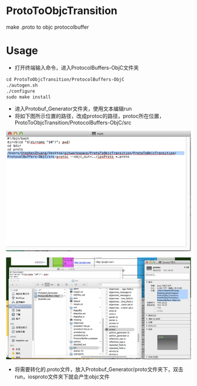 ProtoToObjcTransition
=====================

make .proto to objc protocolbuffer


Usage
=====

- 打开终端输入命令，进入ProtocolBuffers-ObjC文件夹

```linux
cd ProtoToObjcTransition/ProtocolBuffers-ObjC
./autogen.sh
./configure
sudo make install
```

- 进入Protobuf_Generator文件夹，使用文本编辑run
- 将如下图所示位置的路径，改成protoc的路径，protoc所在位置，ProtoToObjcTransition/ProtocolBuffers-ObjC/src

![github logo](https://github.com/StephenZhuang/ProtoToObjcTransition/raw/master/2.png)

![github logo](https://github.com/StephenZhuang/ProtoToObjcTransition/raw/master/1.png)

- 将需要转化的.proto文件，放入Protobuf_Generator/proto文件夹下，双击run，iosproto文件夹下就会产生objc文件
